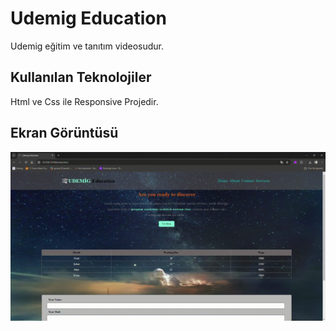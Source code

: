 <h1> Udemig Education </h1>

Udemig eğitim ve tanıtım videosudur.

<h2>Kullanılan Teknolojiler</h2>

Html ve Css ile Responsive Projedir.

<h2>Ekran Görüntüsü</h2>

![](Udemigeducation.gif)
